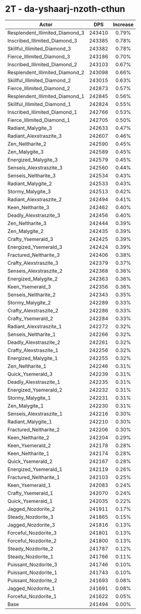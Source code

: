 # 2T - da-yshaarj-nzoth-cthun
| Actor | DPS | Increase |
|---|:---:|:---:|
|Resplendent_Illimited_Diamond_3|243410|0.79%|
|Inscribed_Illimited_Diamond_3|243385|0.78%|
|Skillful_Illimited_Diamond_3|243382|0.78%|
|Fierce_Illimited_Diamond_3|243186|0.70%|
|Inscribed_Illimited_Diamond_2|243103|0.67%|
|Resplendent_Illimited_Diamond_2|243098|0.66%|
|Skillful_Illimited_Diamond_2|243015|0.63%|
|Fierce_Illimited_Diamond_2|242873|0.57%|
|Resplendent_Illimited_Diamond_1|242845|0.56%|
|Skillful_Illimited_Diamond_1|242824|0.55%|
|Inscribed_Illimited_Diamond_1|242766|0.53%|
|Fierce_Illimited_Diamond_1|242705|0.50%|
|Radiant_Malygite_3|242633|0.47%|
|Radiant_Alexstraszite_3|242607|0.46%|
|Zen_Neltharite_2|242590|0.45%|
|Zen_Malygite_3|242589|0.45%|
|Energized_Malygite_3|242579|0.45%|
|Senseis_Alexstraszite_3|242560|0.44%|
|Senseis_Neltharite_3|242534|0.43%|
|Radiant_Malygite_2|242533|0.43%|
|Stormy_Malygite_3|242513|0.42%|
|Radiant_Alexstraszite_2|242494|0.41%|
|Keen_Neltharite_3|242462|0.40%|
|Deadly_Alexstraszite_3|242456|0.40%|
|Zen_Neltharite_3|242444|0.39%|
|Zen_Malygite_2|242435|0.39%|
|Crafty_Ysemerald_3|242425|0.39%|
|Energized_Ysemerald_3|242424|0.39%|
|Fractured_Neltharite_3|242406|0.38%|
|Crafty_Alexstraszite_3|242379|0.37%|
|Senseis_Alexstraszite_2|242368|0.36%|
|Energized_Malygite_2|242363|0.36%|
|Keen_Ysemerald_3|242356|0.36%|
|Senseis_Neltharite_2|242343|0.35%|
|Stormy_Malygite_2|242289|0.33%|
|Crafty_Alexstraszite_2|242286|0.33%|
|Crafty_Ysemerald_2|242284|0.33%|
|Radiant_Alexstraszite_1|242272|0.32%|
|Senseis_Neltharite_1|242266|0.32%|
|Deadly_Alexstraszite_2|242261|0.32%|
|Crafty_Alexstraszite_1|242256|0.32%|
|Energized_Malygite_1|242255|0.32%|
|Zen_Neltharite_1|242246|0.31%|
|Quick_Ysemerald_3|242239|0.31%|
|Deadly_Alexstraszite_1|242235|0.31%|
|Energized_Ysemerald_2|242232|0.31%|
|Stormy_Malygite_1|242231|0.31%|
|Zen_Malygite_1|242230|0.31%|
|Senseis_Alexstraszite_1|242216|0.30%|
|Radiant_Malygite_1|242210|0.30%|
|Fractured_Neltharite_2|242206|0.30%|
|Keen_Neltharite_2|242204|0.29%|
|Keen_Ysemerald_2|242178|0.28%|
|Keen_Neltharite_1|242174|0.28%|
|Quick_Ysemerald_2|242167|0.28%|
|Energized_Ysemerald_1|242119|0.26%|
|Fractured_Neltharite_1|242103|0.25%|
|Keen_Ysemerald_1|242083|0.24%|
|Crafty_Ysemerald_1|242070|0.24%|
|Quick_Ysemerald_1|242035|0.22%|
|Jagged_Nozdorite_2|241911|0.17%|
|Steady_Nozdorite_3|241865|0.15%|
|Jagged_Nozdorite_3|241816|0.13%|
|Forceful_Nozdorite_3|241801|0.13%|
|Forceful_Nozdorite_2|241800|0.13%|
|Steady_Nozdorite_2|241787|0.12%|
|Steady_Nozdorite_1|241766|0.11%|
|Puissant_Nozdorite_3|241746|0.10%|
|Puissant_Nozdorite_1|241743|0.10%|
|Puissant_Nozdorite_2|241693|0.08%|
|Jagged_Nozdorite_1|241691|0.08%|
|Forceful_Nozdorite_1|241622|0.05%|
|Base|241494|0.00%|
